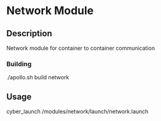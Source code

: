 # Network Module

## Description

Network module for container to container communication


### Building
./apollo.sh build network

## Usage
cyber_launch /modules/network/launch/network.launch
